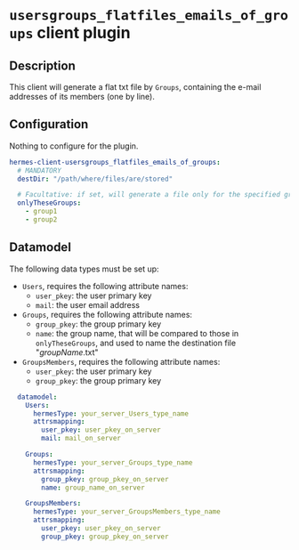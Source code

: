 <!--
Hermes : Change Data Capture (CDC) tool from any source(s) to any target
Copyright (C) 2023 INSA Strasbourg

This file is part of Hermes.

Hermes is free software: you can redistribute it and/or modify
it under the terms of the GNU General Public License as published by
the Free Software Foundation, either version 3 of the License, or
(at your option) any later version.

Hermes is distributed in the hope that it will be useful,
but WITHOUT ANY WARRANTY; without even the implied warranty of
MERCHANTABILITY or FITNESS FOR A PARTICULAR PURPOSE. See the
GNU General Public License for more details.

You should have received a copy of the GNU General Public License
along with Hermes. If not, see <https://www.gnu.org/licenses/>.
-->

# `usersgroups_flatfiles_emails_of_groups` client plugin

## Description

This client will generate a flat txt file by `Groups`, containing the e-mail addresses of its members (one by line).

## Configuration

Nothing to configure for the plugin.

```yaml
hermes-client-usersgroups_flatfiles_emails_of_groups:
  # MANDATORY
  destDir: "/path/where/files/are/stored"

  # Facultative: if set, will generate a file only for the specified group names in list
  onlyTheseGroups:
    - group1
    - group2
```

## Datamodel

The following data types must be set up:

- `Users`, requires the following attribute names:
  - `user_pkey`: the user primary key
  - `mail`: the user email address
- `Groups`, requires the following attribute names:
  - `group_pkey`: the group primary key
  - `name`: the group name, that will be compared to those in `onlyTheseGroups`, and used to name the destination file "*groupName*.txt"
- `GroupsMembers`, requires the following attribute names:
  - `user_pkey`: the user primary key
  - `group_pkey`: the group primary key

```yaml
  datamodel:
    Users:
      hermesType: your_server_Users_type_name
      attrsmapping:
        user_pkey: user_pkey_on_server
        mail: mail_on_server

    Groups:
      hermesType: your_server_Groups_type_name
      attrsmapping:
        group_pkey: group_pkey_on_server
        name: group_name_on_server

    GroupsMembers:
      hermesType: your_server_GroupsMembers_type_name
      attrsmapping:
        user_pkey: user_pkey_on_server
        group_pkey: group_pkey_on_server
```
